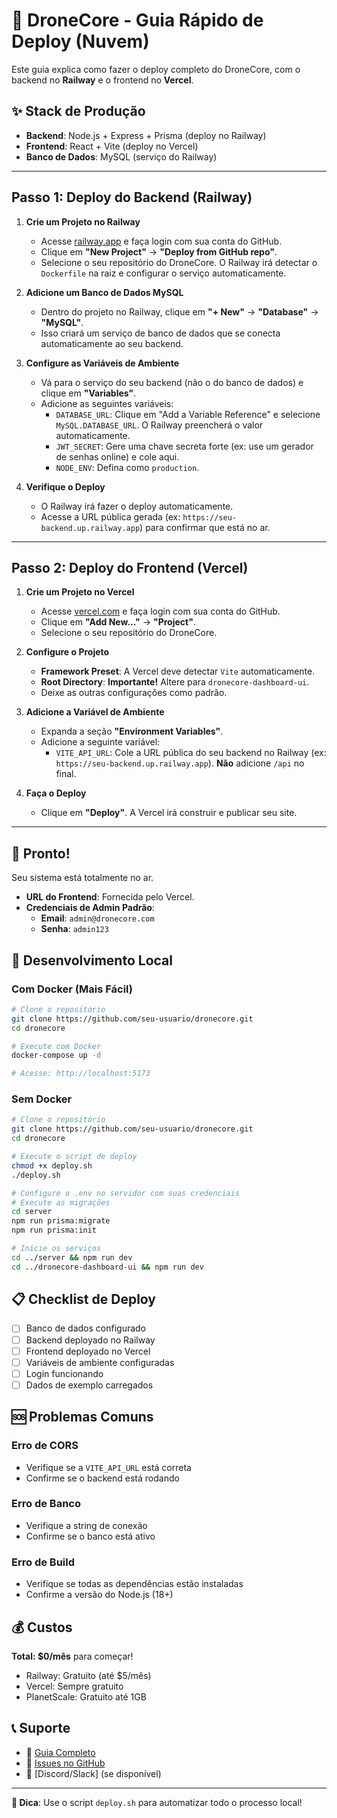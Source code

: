 # 🚀 DroneCore - Guia Rápido de Deploy (Nuvem)

Este guia explica como fazer o deploy completo do DroneCore, com o backend no **Railway** e o frontend no **Vercel**.

## ✨ Stack de Produção

-   **Backend**: Node.js + Express + Prisma (deploy no Railway)
-   **Frontend**: React + Vite (deploy no Vercel)
-   **Banco de Dados**: MySQL (serviço do Railway)

---

##  Passo 1: Deploy do Backend (Railway)

1.  **Crie um Projeto no Railway**
    -   Acesse [railway.app](https://railway.app) e faça login com sua conta do GitHub.
    -   Clique em **"New Project"** -> **"Deploy from GitHub repo"**.
    -   Selecione o seu repositório do DroneCore. O Railway irá detectar o `Dockerfile` na raiz e configurar o serviço automaticamente.

2.  **Adicione um Banco de Dados MySQL**
    -   Dentro do projeto no Railway, clique em **"+ New"** -> **"Database"** -> **"MySQL"**.
    -   Isso criará um serviço de banco de dados que se conecta automaticamente ao seu backend.

3.  **Configure as Variáveis de Ambiente**
    -   Vá para o serviço do seu backend (não o do banco de dados) e clique em **"Variables"**.
    -   Adicione as seguintes variáveis:
        -   `DATABASE_URL`: Clique em "Add a Variable Reference" e selecione `MySQL.DATABASE_URL`. O Railway preencherá o valor automaticamente.
        -   `JWT_SECRET`: Gere uma chave secreta forte (ex: use um gerador de senhas online) e cole aqui.
        -   `NODE_ENV`: Defina como `production`.

4.  **Verifique o Deploy**
    -   O Railway irá fazer o deploy automaticamente.
    -   Acesse a URL pública gerada (ex: `https://seu-backend.up.railway.app`) para confirmar que está no ar.

---

## Passo 2: Deploy do Frontend (Vercel)

1.  **Crie um Projeto no Vercel**
    -   Acesse [vercel.com](https://vercel.com) e faça login com sua conta do GitHub.
    -   Clique em **"Add New..."** -> **"Project"**.
    -   Selecione o seu repositório do DroneCore.

2.  **Configure o Projeto**
    -   **Framework Preset**: A Vercel deve detectar `Vite` automaticamente.
    -   **Root Directory**: **Importante!** Altere para `dronecore-dashboard-ui`.
    -   Deixe as outras configurações como padrão.

3.  **Adicione a Variável de Ambiente**
    -   Expanda a seção **"Environment Variables"**.
    -   Adicione a seguinte variável:
        -   `VITE_API_URL`: Cole a URL pública do seu backend no Railway (ex: `https://seu-backend.up.railway.app`). **Não** adicione `/api` no final.

4.  **Faça o Deploy**
    -   Clique em **"Deploy"**. A Vercel irá construir e publicar seu site.

---

## 🎉 Pronto!

Seu sistema está totalmente no ar.

-   **URL do Frontend**: Fornecida pelo Vercel.
-   **Credenciais de Admin Padrão**:
    -   **Email**: `admin@dronecore.com`
    -   **Senha**: `admin123`

## 🔧 Desenvolvimento Local

### Com Docker (Mais Fácil)
```bash
# Clone o repositório
git clone https://github.com/seu-usuario/dronecore.git
cd dronecore

# Execute com Docker
docker-compose up -d

# Acesse: http://localhost:5173
```

### Sem Docker
```bash
# Clone o repositório
git clone https://github.com/seu-usuario/dronecore.git
cd dronecore

# Execute o script de deploy
chmod +x deploy.sh
./deploy.sh

# Configure o .env no servidor com suas credenciais
# Execute as migrações
cd server
npm run prisma:migrate
npm run prisma:init

# Inicie os serviços
cd ../server && npm run dev
cd ../dronecore-dashboard-ui && npm run dev
```

## 📋 Checklist de Deploy

- [ ] Banco de dados configurado
- [ ] Backend deployado no Railway
- [ ] Frontend deployado no Vercel
- [ ] Variáveis de ambiente configuradas
- [ ] Login funcionando
- [ ] Dados de exemplo carregados

## 🆘 Problemas Comuns

### Erro de CORS
- Verifique se a `VITE_API_URL` está correta
- Confirme se o backend está rodando

### Erro de Banco
- Verifique a string de conexão
- Confirme se o banco está ativo

### Erro de Build
- Verifique se todas as dependências estão instaladas
- Confirme a versão do Node.js (18+)

## 💰 Custos

**Total: $0/mês** para começar!
- Railway: Gratuito (até $5/mês)
- Vercel: Sempre gratuito
- PlanetScale: Gratuito até 1GB

## 📞 Suporte

- 📖 [Guia Completo](DEPLOY_GUIDE.md)
- 🐛 [Issues no GitHub](https://github.com/seu-usuario/dronecore/issues)
- 💬 [Discord/Slack] (se disponível)

---

**🎯 Dica**: Use o script `deploy.sh` para automatizar todo o processo local! 